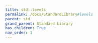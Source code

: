```yaml
---
title: std::levels
permalink: /docs/StandardLibrary#levels
parent: std
grand_parent: Standard Library
has_children: True
nav_order: 1
---
```

